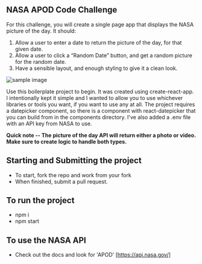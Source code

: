 ## NASA APOD Code Challenge
For this challenge, you will create a single page app that displays the NASA picture of the day. 
It should: 
1. Allow a user to enter a date to return the picture of the day, for that given date.
2. Allow a user to click a “Random Date” button, and get a random picture for the random date.
3. Have a sensible layout, and enough styling to give it a clean look.

![sample image](https://github.com/Sweqtv/NASA-Code-Challenge/edit/master/sample-image/sampleimage.png)

Use this boilerplate project to begin. It was created using create-react-app. I intentionally kept it simple and I wanted to allow you to use whichever libraries or tools you want, if you want to use any at all.
The project requires a datepicker component, so there is a component with react-datepicker that you can build from in the components directory.
I've also added a .env file with an API key from NASA to use.

**Quick note -- The picture of the day API will return either a photo or video. Make sure to create logic to handle both types.**

## Starting and Submitting the project
- To start, fork the repo and work from your fork
- When finished, submit a pull request.

## To run the project
- npm i
- npm start

## To use the NASA API
- Check out the docs and look for 'APOD' [https://api.nasa.gov/]


